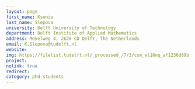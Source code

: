 ```yaml
---
layout: page
first_name: Ksenia
last_name: Slepova
university: Delft University of Technology
department: Delft Institute of Applied Mathematics
address: Mekelweg 4, 2628 CD Delft, The Netherlands
email: K.Slepova@tudelft.nl
website:
img: https://filelist.tudelft.nl/_processed_/7/3/csm_wl16nq_af1236d89b.webp
project:
nolink: true
redirect:
category: phd students
---
```

